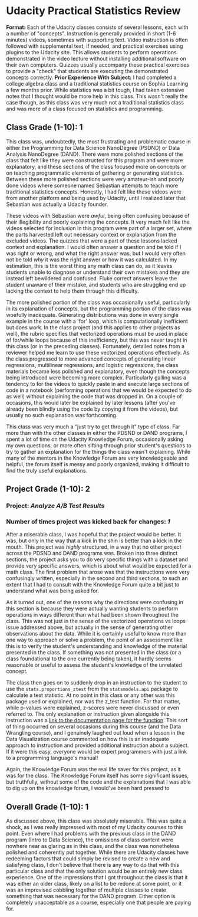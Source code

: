 # Udacity Practical Statistics Review
**Format:** Each of the Udacity classes consists of several lessons, each with a number of "concepts". Instruction is generally provided in short (1-6 minutes) videos, sometimes with supporting text. Video instruction is often followed with supplemental text, if needed, and practical exercises using plugins to the Udacity site. This allows students to perform operations demonstrated in the video lecture without installing additional software on their own computers. Quizzes usually accompany these practical exercises to provide a "check" that students are executing the demonstrated concepts correctly. 
**Prior Experience With Subject:** I had completed a college algebra class and a traditional statistics course on Sophia Learning a few months prior. While statistics was a bit tough, I had taken extensive notes that I thought would be more help in this class. This wasn't really the case though, as this class was very much not a traditional statistics class and was more of a class focused on statistics and programming. 

## Class Grade (1-10): **1**
This class was, undoubtedly, the most frustrating and problematic course in either the Programming for Data Science NanoDegree (PSDND) or Data Analysis NanoDegree (DAND). There were more polished sections of the class that felt like they were constructed for this program and were more explanatory, and these sections of the class focused more on concepts or on teaching programmatic elements of gathering or generating statistics. Between these more polished sections were very amateur-ish and poorly done videos where someone named Sebastian attempts to teach more traditional statistics concepts. Honestly, I had felt like these videos were from another platform and being used by Udacity, until I realized later that Sebastian was actually a Udacity founder. 

These videos with Sebastian were *awful*, being often confusing because of their illegibility and poorly explaining the concepts. It very much felt like the videos selected for inclusion in this program were part of a larger set, where the parts harvested left out necessary context or explanation from the excluded videos. The quizzes that were a part of these lessons lacked context and explanation. I would often answer a question and be told if I was right or wrong, and what the right answer was, but I would very often not be told *why* it was the right answer or how it was calculated. In my estimation, this is the worst thing any math class can do, as it leaves students unable to diagnose or understand their own mistakes and they are instead left bewildered and confused. Fluke correct answers leave the student unaware of their mistake, and students who are struggling end up lacking the context to help them through this difficulty. 

The more polished portion of the class was occasionally useful, particularly in its explanation of concepts, but the programming portion of the class was woefully inadequate. Generating distributions was done in every single example in the course with a 'for' loop, which is computationally inefficient but does work. In the class project (and this applies to other projects as well), the rubric specifies that vectorized operations must be used in place of for/while loops because of this inefficiency, but this was never taught in this class (or in the preceding classes). Fortunately, detailed notes from a reviewer helped me learn to use these vectorized operations effectively. As the class progressed to more advanced concepts of generating linear regressions, multilinear regressions, and logistic regressions, the class materials became less polished and explanatory, even though the concepts being introduced were becoming more complex. Particularly galling was a tendency to for the videos to quickly paste in and execute large sections of code in a notebook (performing operations that we would be expected to do as well) without explaining the code that was dropped in. On a couple of occasions, this would later be explained by later lessons (after you've already been blindly using the code by copying it from the videos), but usually no such explanation was forthcoming. 

This class was very much a "just try to get through it" type of class. Far more than with the other classes in either the PDSND or DAND programs, I spent a lot of time on the Udacity Knowledge Forum, occasionally asking my own questions, or more often sifting through prior student's questions to try to gather an explanation for the things the class wasn't explaining. While many of the mentors in the Knowledge Forum are very knowledgeable and helpful, the forum itself is messy and poorly organized, making it difficult to find the truly useful explanations.

## Project Grade (1-10): **2**
### Project: *Analyze A/B Test Results*
### Number of times project was kicked back for changes: *1*
After a miserable class, I was hopeful that the project would be better. It was, but only in the way that a kick in the shin is better than a kick in the mouth. This project was *highly* structured, in a way that no other project across the PDSND and DAND programs was. Broken into three distinct sections, the project asks you to do very specific things with a dataset and provide very specific answers, which is about what would be expected for a math class. The first problem that arose was that the instructions were very confusingly written, especially in the second and third sections, to such an extent that I had to consult with the Knowledge Forum quite a bit just to understand what was being asked for. 

As it turned out, one of the reasons why the directions were confusing in this section is because they were actually wanting students to perform operations in ways different than what had been shown throughout the class. This was not just in the sense of the vectorized operations vs loops issue addressed above, but actually in the sense of generating other observations about the data. While it is certainly useful to know more than one way to approach or solve a problem, the point of an assessment like this is to verify the student's understanding and knowledge of the material presented in the class. If something was not presented in the class (or a class foundational to the one currently being taken), it hardly seems reasonable or useful to assess the student's knowledge of the unrelated concept. 

The class then goes on to suddenly drop in an instruction to the student to use the `stats.proportions_ztest` from the `statsmodels.api` package to calculate a test statistic. At no point in this class or any other was this package used or explained, nor was the z_test function. For that matter, while p-values were explained, z-scores were never discussed or even referred to. The only explanation or instruction given alongside this instruction was a [link to the documentation page for the function](https://www.statsmodels.org/stable/generated/statsmodels.stats.proportion.proportions_ztest.html). This sort of thing occurred on several occasions during this course (and the Data Wrangling course), and I genuinely laughed out loud when a lesson in the Data Visualization course commented on how this is an inadequate approach to instruction and provided additional instruction about a subject. If it were this easy, everyone would be expert programmers with just a link to a programming language's manual!

Again, the Knowledge Forum was the real life saver for this project, as it was for the class. The Knowledge Forum itself has some significant issues, but truthfully, without some of the code and the explanations that I was able to dig up on the knowledge forum, I would've been hard pressed to 

## Overall Grade (1-10): **1**
As discussed above, this class was absolutely miserable. This was quite a shock, as I was really impressed with most of my Udacity courses to this point. Even where I had problems with the previous class in the DAND program (Intro to Data Science), the omissions of class content were nowhere near as glaring as in this class, and the class was nonetheless polished and coherently put together. While there are Udacity classes have redeeming factors that could simply be revised to create a new and satisfying class, I don't believe that there is any way to do that with this particular class and that the only solution would be an entirely new class experience. One of the impressions that I got throughout the class is that it was either an older class, likely on a list to be redone at some point, or it was an improvised cobbling together of multiple classes to create something that was necessary for the DAND program. Either option is completely unacceptable as a course, especially one that people are paying for. 
